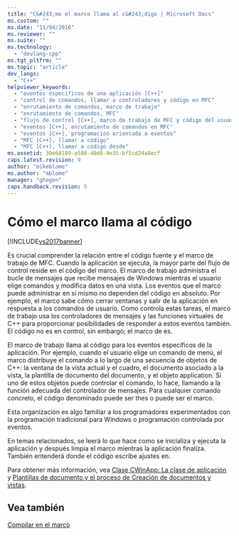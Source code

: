 ```yaml
---
title: "C&#243;mo el marco llama al c&#243;digo | Microsoft Docs"
ms.custom: ""
ms.date: "11/04/2016"
ms.reviewer: ""
ms.suite: ""
ms.technology: 
  - "devlang-cpp"
ms.tgt_pltfrm: ""
ms.topic: "article"
dev_langs: 
  - "C++"
helpviewer_keywords: 
  - "eventos específicos de una aplicación [C++]"
  - "control de comandos, llamar a controladores y código en MFC"
  - "enrutamiento de comandos, marco de trabajo"
  - "enrutamiento de comandos, MFC"
  - "flujo de control [C++], marco de trabajo de MFC y código del usuario"
  - "eventos [C++], enrutamiento de comandos en MFC"
  - "eventos [C++], programación orientada a eventos"
  - "MFC [C++], llamar a código"
  - "MFC [C++], llamar a código desde"
ms.assetid: 39e68189-a580-40d0-9e35-bf5cd24a8ecf
caps.latest.revision: 9
author: "mikeblome"
ms.author: "mblome"
manager: "ghogen"
caps.handback.revision: 5
---
```

# C&#243;mo el marco llama al c&#243;digo
[!INCLUDE[vs2017banner](../assembler/inline/includes/vs2017banner.md)]

Es crucial comprender la relación entre el código fuente y el marco de trabajo de MFC.  Cuando la aplicación se ejecuta, la mayor parte del flujo de control reside en el código del marco.  El marco de trabajo administra el bucle de mensajes que recibe mensajes de Windows mientras el usuario elige comandos y modifica datos en una vista.  Los eventos que el marco puede administrar en sí mismo no dependen del código en absoluto.  Por ejemplo, el marco sabe cómo cerrar ventanas y salir de la aplicación en respuesta a los comandos de usuario.  Como controla estas tareas, el marco de trabajo usa los controladores de mensajes y las funciones virtuales de C\+\+ para proporcionar posibilidades de responder a estos eventos también.  El código no es en control, sin embargo; el marco de es.  
  
 El marco de trabajo llama al código para los eventos específicos de la aplicación.  Por ejemplo, cuando el usuario elige un comando de menú, el marco distribuye el comando a lo largo de una secuencia de objetos de C\+\+: la ventana de la vista actual y el cuadro, el documento asociado a la vista, la plantilla de documento del documento, y el objeto application.  Si uno de estos objetos puede controlar el comando, lo hace, llamando a la función adecuada del controlador de mensajes.  Para cualquier comando concreto, el código denominado puede ser thes o puede ser el marco.  
  
 Esta organización es algo familiar a los programadores experimentados con la programación tradicional para Windows o programación controlada por eventos.  
  
 En temas relacionados, se leerá lo que hace como se inicializa y ejecuta la aplicación y después limpia el marco mientras la aplicación finaliza.  También entenderá donde el código escribe ajustes en.  
  
 Para obtener más información, vea [Clase CWinApp: La clase de aplicación](../mfc/cwinapp-the-application-class.md) y [Plantillas de documento y el proceso de Creación de documentos y vistas](../mfc/document-templates-and-the-document-view-creation-process.md).  
  
## Vea también  
 [Compilar en el marco](../mfc/building-on-the-framework.md)